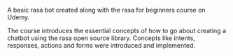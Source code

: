 A basic rasa bot created along with the rasa for beginners course on Udemy.

The course introduces the essential concepts of how to go about creating a chatbot using the rasa open source library.
Concepts like intents, responses, actions and forms were introduced and implemented.